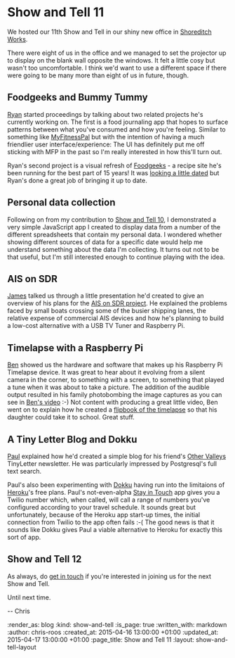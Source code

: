 Show and Tell 11
================

We hosted our 11th Show and Tell in our shiny new office in [Shoreditch Works][].

There were eight of us in the office and we managed to set the projector up to display on the blank wall opposite the windows. It felt a little cosy but wasn't too uncomfortable. I think we'd want to use a different space if there were going to be many more than eight of us in future, though.

## Foodgeeks and Bummy Tummy

[Ryan][] started proceedings by talking about two related projects he's currently working on. The first is a food journaling app that hopes to surface patterns between what you've consumed and how you're feeling. Similar to something like [MyFitnessPal][] but with the intention of having a much friendlier user interface/experience: The UI has definitely put me off sticking with MFP in the past so I'm really interested in how this'll turn out.

Ryan's second project is a visual refresh of [Foodgeeks][] - a recipe site he's been running for the best part of 15 years! It was [looking a little dated][foodgeeks-old] but Ryan's done a great job of bringing it up to date.

## Personal data collection

Following on from my contribution to [Show and Tell 10][], I demonstrated a very simple JavaScript app I created to display data from a number of the different spreadsheets that contain my personal data. I wondered whether showing different sources of data for a specific date would help me understand something about the data I'm collecting. It turns out not to be that useful, but I'm still interested enough to continue playing with the idea.

## AIS on SDR

[James][] talked us through a little presentation he'd created to give an overview of his plans for the [AIS on SDR project][]. He explained the problems faced by small boats crossing some of the busier shipping lanes, the relative expense of commercial AIS devices and how he's planning to build a low-cost alternative with a USB TV Tuner and Raspberry Pi.

## Timelapse with a Raspberry Pi

[Ben][] showed us the hardware and software that makes up his Raspberry Pi Timelapse device. It was great to hear about it evolving from a silent camera in the corner, to something with a screen, to something that played a tune when it was about to take a picture. The addition of the audible output resulted in his family photobombing the image captures as you can see in [Ben's video][] :-) Not content with producing a great little video, Ben went on to explain how he created a [flipbook of the timelapse][] so that his daughter could take it to school. Great stuff.

## A Tiny Letter Blog and Dokku

[Paul][] explained how he'd created a simple blog for his friend's [Other Valleys][] TinyLetter newsletter. He was particularly impressed by Postgresql's full text search.

Paul's also been experimenting with [Dokku][] having run into the limitaions of [Heroku][]'s free plans. Paul's not-even-alpha [Stay in Touch][] app gives you a Twilio number which, when called, will call a range of numbers you've configured according to your travel schedule. It sounds great but unfortunately, because of the Heroku app start-up times, the initial connection from Twilio to the app often fails :-( The good news is that it sounds like Dokku gives Paul a viable alternative to Heroku for exactly this sort of app.

## Show and Tell 12

As always, do [get in touch][] if you're interested in joining us for the next Show and Tell.

Until next time.

-- Chris

[AIS on SDR project]: https://github.com/freerange/ais-on-sdr/wiki
[Ben]: https://twitter.com/beng
[Ben's video]: https://www.youtube.com/watch?v=CQdIiMSg2KE
[Dokku]: https://github.com/progrium/dokku
[flipbook of the timelapse]: https://twitter.com/beng/status/580147488021155841
[foodgeeks-old]: https://web.archive.org/web/20150314235121/http://www.foodgeeks.com/
[Foodgeeks]: http://www.foodgeeks.com/recipes?order_by=rating
[get in touch]: /contact
[Heroku]: https://www.heroku.com/
[James]: /james-mead
[MyFitnessPal]: https://www.myfitnesspal.com/
[Other Valleys]: http://other-valleys.herokuapp.com/
[Paul]: http://po-ru.com/
[Ryan]: http://ryansnyder.me/
[Shoreditch Works]: http://shoreditchworks.com/
[Show and Tell 10]: /show-and-tell-10
[Stay in Touch]: https://stay-in-touch.herokuapp.com/

:render_as: blog
:kind: show-and-tell
:is_page: true
:written_with: markdown
:author: chris-roos
:created_at: 2015-04-16 13:00:00 +01:00
:updated_at: 2015-04-17 13:00:00 +01:00
:page_title: Show and Tell 11
:layout: show-and-tell-layout
